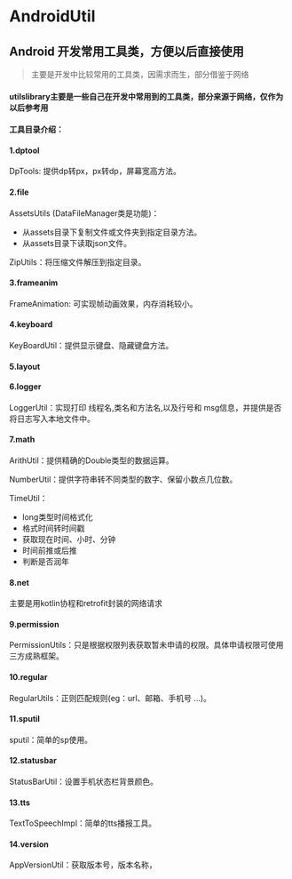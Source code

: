 # AndroidUtil
## Android 开发常用工具类，方便以后直接使用
>主要是开发中比较常用的工具类，因需求而生，部分借鉴于网络
#### utilslibrary主要是一些自己在开发中常用到的工具类，部分来源于网络，仅作为以后参考用
#### 工具目录介绍：

#### 1.dptool

DpTools: 提供dp转px，px转dp，屏幕宽高方法。

#### 2.file

AssetsUtils (DataFileManager类是功能)：

- 从assets目录下复制文件或文件夹到指定目录方法。
- 从assets目录下读取json文件。

ZipUtils：将压缩文件解压到指定目录。

#### 3.frameanim

FrameAnimation: 可实现帧动画效果，内存消耗较小。

#### 4.keyboard

KeyBoardUtil：提供显示键盘、隐藏键盘方法。

#### 5.layout

#### 6.logger

LoggerUtil：实现打印 线程名,类名和方法名,以及行号和 msg信息，并提供是否将日志写入本地文件中。

#### 7.math

ArithUtil：提供精确的Double类型的数据运算。

NumberUtil：提供字符串转不同类型的数字、保留小数点几位数。

TimeUtil：

- long类型时间格式化
- 格式时间转时间戳
- 获取现在时间、小时、分钟
- 时间前推或后推
- 判断是否润年

#### 8.net

主要是用kotlin协程和retrofit封装的网络请求

#### 9.permission

PermissionUtils：只是根据权限列表获取暂未申请的权限。具体申请权限可使用三方成熟框架。

#### 10.regular

RegularUtils：正则匹配规则(eg：url、邮箱、手机号 ...)。

#### 11.sputil

sputil：简单的sp使用。

#### 12.statusbar

StatusBarUtil：设置手机状态栏背景颜色。

#### 13.tts

TextToSpeechImpl：简单的tts播报工具。

#### 14.version

AppVersionUtil：获取版本号，版本名称，















